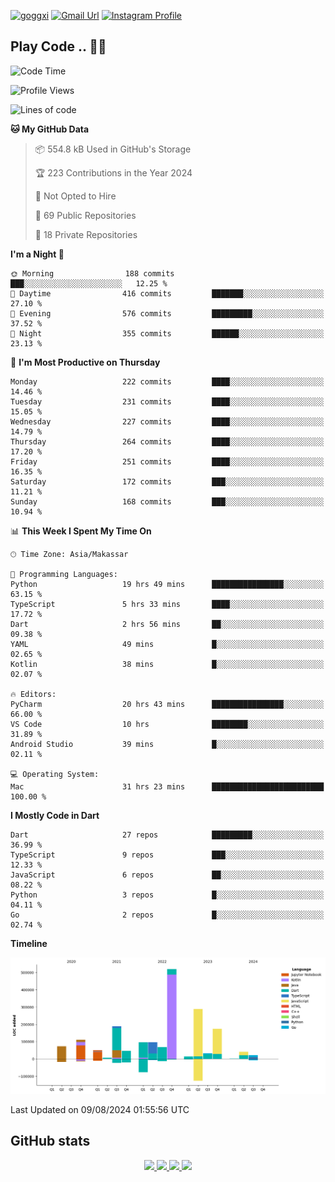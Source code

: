[![goggxi](https://img.shields.io/badge/Portofolio-Goggxi-orange)](https://goggxi.github.io)
[![Gmail Url](https://img.shields.io/twitter/url?label=Goggxi@gmail.com&logo=gmail&style=social&url=http%3A%2F%2Fmailto%3Acontact.Goggxi@gmail.com)](mailto:Goggxi@gmail.com) [![Instagram Profile](https://img.shields.io/twitter/url?label=moh_rifkan&logo=instagram&style=social&url=https://www.instagram.com/moh_rifkan/)](https://www.instagram.com/moh_rifkan/)

## Play Code .. 💬🚀

<!-- [![Moh Rifkan GitHub stats](https://github-readme-stats.vercel.app/api?username=goggxi&count_private=true&show_icons=true&theme=dracula&custom_title=Goggxi%20Statistic%20🚀)](https://github.com/goggxi/goggxi)

[![Top Langs](https://github-readme-stats.vercel.app/api/top-langs/?username=goggxi&langs_count=8&layout=compact&show_icons=true&theme=dracula)](https://github.com/goggxi/goggxi) -->

<!--START_SECTION:waka-->
![Code Time](http://img.shields.io/badge/Code%20Time-3%2C103%20hrs%204%20mins-blue)

![Profile Views](http://img.shields.io/badge/Profile%20Views-7-blue)

![Lines of code](https://img.shields.io/badge/From%20Hello%20World%20I%27ve%20Written-1.8%20million%20lines%20of%20code-blue)

**🐱 My GitHub Data** 

> 📦 554.8 kB Used in GitHub's Storage 
 > 
> 🏆 223 Contributions in the Year 2024
 > 
> 🚫 Not Opted to Hire
 > 
> 📜 69 Public Repositories 
 > 
> 🔑 18 Private Repositories 
 > 
**I'm a Night 🦉** 

```text
🌞 Morning                188 commits         ███░░░░░░░░░░░░░░░░░░░░░░   12.25 % 
🌆 Daytime                416 commits         ███████░░░░░░░░░░░░░░░░░░   27.10 % 
🌃 Evening                576 commits         █████████░░░░░░░░░░░░░░░░   37.52 % 
🌙 Night                  355 commits         ██████░░░░░░░░░░░░░░░░░░░   23.13 % 
```
📅 **I'm Most Productive on Thursday** 

```text
Monday                   222 commits         ████░░░░░░░░░░░░░░░░░░░░░   14.46 % 
Tuesday                  231 commits         ████░░░░░░░░░░░░░░░░░░░░░   15.05 % 
Wednesday                227 commits         ████░░░░░░░░░░░░░░░░░░░░░   14.79 % 
Thursday                 264 commits         ████░░░░░░░░░░░░░░░░░░░░░   17.20 % 
Friday                   251 commits         ████░░░░░░░░░░░░░░░░░░░░░   16.35 % 
Saturday                 172 commits         ███░░░░░░░░░░░░░░░░░░░░░░   11.21 % 
Sunday                   168 commits         ███░░░░░░░░░░░░░░░░░░░░░░   10.94 % 
```


📊 **This Week I Spent My Time On** 

```text
🕑︎ Time Zone: Asia/Makassar

💬 Programming Languages: 
Python                   19 hrs 49 mins      ████████████████░░░░░░░░░   63.15 % 
TypeScript               5 hrs 33 mins       ████░░░░░░░░░░░░░░░░░░░░░   17.72 % 
Dart                     2 hrs 56 mins       ██░░░░░░░░░░░░░░░░░░░░░░░   09.38 % 
YAML                     49 mins             █░░░░░░░░░░░░░░░░░░░░░░░░   02.65 % 
Kotlin                   38 mins             █░░░░░░░░░░░░░░░░░░░░░░░░   02.07 % 

🔥 Editors: 
PyCharm                  20 hrs 43 mins      ████████████████░░░░░░░░░   66.00 % 
VS Code                  10 hrs              ████████░░░░░░░░░░░░░░░░░   31.89 % 
Android Studio           39 mins             █░░░░░░░░░░░░░░░░░░░░░░░░   02.11 % 

💻 Operating System: 
Mac                      31 hrs 23 mins      █████████████████████████   100.00 % 
```

**I Mostly Code in Dart** 

```text
Dart                     27 repos            █████████░░░░░░░░░░░░░░░░   36.99 % 
TypeScript               9 repos             ███░░░░░░░░░░░░░░░░░░░░░░   12.33 % 
JavaScript               6 repos             ██░░░░░░░░░░░░░░░░░░░░░░░   08.22 % 
Python                   3 repos             █░░░░░░░░░░░░░░░░░░░░░░░░   04.11 % 
Go                       2 repos             █░░░░░░░░░░░░░░░░░░░░░░░░   02.74 % 
```



**Timeline**

![Lines of Code chart](https://raw.githubusercontent.com/Goggxi/Goggxi/main/assets/bar_graph.png)


 Last Updated on 09/08/2024 01:55:56 UTC
<!--END_SECTION:waka-->

## GitHub stats

<p align="center">
  <a href="https://github.com/goggxi">
    <img src="http://github-profile-summary-cards.vercel.app/api/cards/profile-details?username=goggxi&theme=transparent" />
  </a>
  <a href="https://github.com/goggxi">
    <img src="https://github-readme-streak-stats.herokuapp.com/?user=goggxi&hide_border=true&card_width=338&theme=transparent" />
  </a>
  <a href="https://github.com/goggxi">
    <img src="http://github-profile-summary-cards.vercel.app/api/cards/stats?username=goggxi&theme=transparent" />
  </a>
  <a href="https://github.com/goggxi">
    <img src="https://github-readme-stats.vercel.app/api/top-langs/?username=goggxi&langs_count=10&exclude_repo=&hide=c,makefile,html,css,sass,nix,nunjucks,tsql,dockerfile,shell&card_width=699&hide_border=true&theme=transparent" />
  </a>
  <!-- <br/>
  <a href="https://github.com/goggxi">
    <img src="https://komarev.com/ghpvc/?username=goggxi&color=blue&style=flat" />
  </a> -->
</p>
